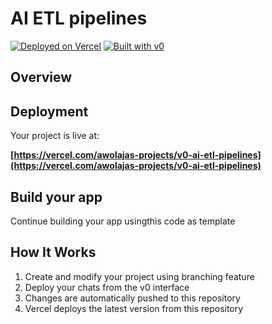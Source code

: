 # AI ETL pipelines


[![Deployed on Vercel](https://img.shields.io/badge/Deployed%20on-Vercel-black?style=for-the-badge&logo=vercel)](https://vercel.com/awolajas-projects/v0-ai-etl-pipelines)
[![Built with v0](https://img.shields.io/badge/Built%20with-v0.app-black?style=for-the-badge)](https://v0.app/chat/projects/FIXnvr80DQv)

## Overview



## Deployment

Your project is live at:

**[https://vercel.com/awolajas-projects/v0-ai-etl-pipelines](https://vercel.com/awolajas-projects/v0-ai-etl-pipelines)**

## Build your app

Continue building your app usingthis code as template



## How It Works

1. Create and modify your project using branching feature
2. Deploy your chats from the v0 interface
3. Changes are automatically pushed to this repository
4. Vercel deploys the latest version from this repository
